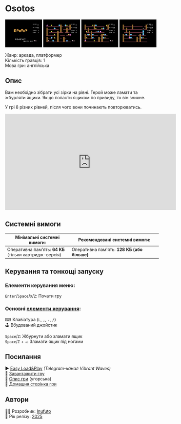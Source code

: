 # Osotos

<img src="screenshots/scrn_osotos_01.png" width="24%"> 
<img src="screenshots/scrn_osotos_02.png" width="24%"> 
<img src="screenshots/scrn_osotos_03.png" width="24%"> 
<img src="screenshots/scrn_osotos_04.png" width="24%">

Жанр: аркада, платформер  
Кількість гравців: 1  
Мова гри: англійська  


## Опис

Вам необхідно зібрати усі зірки на рівні. Герой може ламати та жбурляти ящики. Якщо попасти ящиком по привиду, то він зникне. 

У грі 8 різних рівней, після чого вони починають повторюватись.

<iframe width="560" height="315" src="https://www.youtube.com/embed/SzjbtKmJ85o" Y1pMitle="YouTube video player" frameborder="0" allowfullscreen></iframe>

## Системні вимоги

|Мінімальні системні вимоги:|Рекомендовані системні вимоги:|
|---------------------------|------------------------------|
|Оперативна пам'ять: **64 КБ**<br>(тільки картридж-версія)|Оперативна пам'ять: **128 КБ (або більше)**|  

## Керування та тонкощі запуску
### Елементи керування меню:

`Enter`/`Space`/`X`/`Z`: Почати гру  

### Основні [елементи керування](../controllers.md):
⌨ Клавіатура (`L`, `,`, `.`, `/`)  
🕹 Вбудований джойстик  

`Space`/`Z`: Жбурнути або зламати ящик  
`Space`/`Z` + `↓`: Зламати ящик під ногами

## Посилання

▶ [Easy Load&Play](https://t.me/EP128k_Load_n_Play/837) *(Telegram-канал Vibrant Waves)*  
💾 [Завантажити гру](http://www.ep128.hu/Ep_Games/Prg/Osotos.rar)  
📃 [Опис гри](http://www.ep128.hu/Games/Osotos.htm) (угорська)  
🏡 [Домашня сторінка гри](http://inufuto.web.fc2.com/8bit/osotos/#ep64)

## Автори
👨‍💻 Розробник: [Inufuto](../../community/inufuto.md)  
📅 Рік релізу: [2025](../release_years/2025.md)  